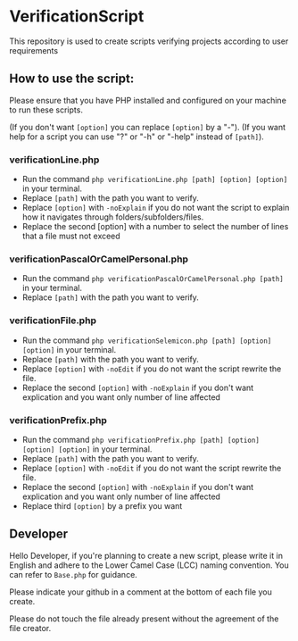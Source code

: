 # VerificationScript

This repository is used to create scripts verifying projects according to user requirements

## How to use the script:
Please ensure that you have PHP installed and configured on your machine to run these scripts.

(If you don't want `[option]` you can replace `[option]` by a "-").
(If you want help for a script you can use "?" or "-h" or "-help" instead of `[path]`).

### verificationLine.php
- Run the command `php verificationLine.php [path] [option] [option]` in your terminal.
- Replace `[path]` with the path you want to verify.
- Replace `[option]` with `-noExplain` if you do not want the script to explain how it navigates through folders/subfolders/files.
- Replace the second [option] with a number to select the number of lines that a file must not exceed

### verificationPascalOrCamelPersonal.php
- Run the command `php verificationPascalOrCamelPersonal.php [path]` in your terminal.
- Replace `[path]` with the path you want to verify.

### verificationFile.php
- Run the command `php verificationSelemicon.php [path] [option] [option]` in your terminal.
- Replace `[path]` with the path you want to verify.
- Replace `[option]` with `-noEdit` if you do not want the script rewrite the file.
- Replace the second `[option]` with `-noExplain` if you don't want explication and you want only number of line affected

### verificationPrefix.php
- Run the command `php verificationPrefix.php [path] [option] [option] [option]` in your terminal.
- Replace `[path]` with the path you want to verify.
- Replace `[option]` with `-noEdit` if you do not want the script rewrite the file.
- Replace the second `[option]` with `-noExplain` if you don't want explication and you want only number of line affected
- Replace third `[option]` by a prefix you want

## Developer

Hello Developer, if you're planning to create a new script, please write it in English and adhere to the Lower Camel Case (LCC) naming convention. You can refer to `Base.php` for guidance.

Please indicate your github in a comment at the bottom of each file you create.

Please do not touch the file already present without the agreement of the file creator.